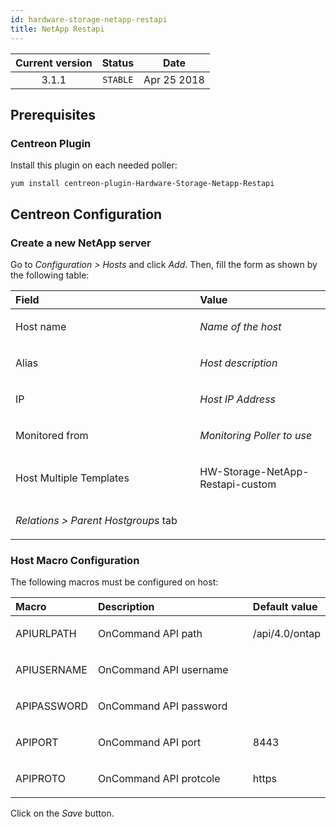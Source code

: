 ```yaml
---
id: hardware-storage-netapp-restapi
title: NetApp Restapi
---
```


| Current version | Status | Date |
| :-: | :-: | :-: |
| 3.1.1 | `STABLE` | Apr 25 2018 |

## Prerequisites
### Centreon Plugin
Install this plugin on each needed poller:

    yum install centreon-plugin-Hardware-Storage-Netapp-Restapi

## Centreon Configuration
### Create a new NetApp server
Go to *Configuration &gt; Hosts* and click *Add*. Then, fill the form as
shown by the following table:

<table>
<colgroup>
<col width="58%" />
<col width="41%" />
</colgroup>
<thead>
<tr class="header">
<th align="left">Field</th>
<th align="left">Value</th>
</tr>
</thead>
<tbody>
<tr class="odd">
<td align="left"><p>Host name</p></td>
<td align="left"><p><em>Name of the host</em></p></td>
</tr>
<tr class="even">
<td align="left"><p>Alias</p></td>
<td align="left"><p><em>Host description</em></p></td>
</tr>
<tr class="odd">
<td align="left"><p>IP</p></td>
<td align="left"><p><em>Host IP Address</em></p></td>
</tr>
<tr class="even">
<td align="left"><p>Monitored from</p></td>
<td align="left"><p><em>Monitoring Poller to use</em></p></td>
</tr>
<tr class="odd">
<td align="left"><p>Host Multiple Templates</p></td>
<td align="left"><p>HW-Storage-NetApp-Restapi-custom</p></td>
</tr>
<tr class="even">
<td align="left"><p><em>Relations &gt; Parent Hostgroups</em> tab</p></td>
<td align="left"></td>
</tr>
</tbody>
</table>

### Host Macro Configuration
The following macros must be configured on host:

<table>
<colgroup>
<col width="23%" />
<col width="53%" />
<col width="24%" />
</colgroup>
<thead>
<tr class="header">
<th align="left">Macro</th>
<th align="left">Description</th>
<th align="left">Default value</th>
</tr>
</thead>
<tbody>
<tr class="odd">
<td align="left"><p>APIURLPATH</p></td>
<td align="left"><p>OnCommand API path</p></td>
<td align="left"><p>/api/4.0/ontap</p></td>
</tr>
<tr class="even">
<td align="left"><p>APIUSERNAME</p></td>
<td align="left"><p>OnCommand API username</p></td>
<td align="left"><p></p></td>
</tr>
<tr class="odd">
<td align="left"><p>APIPASSWORD</p></td>
<td align="left"><p>OnCommand API password</p></td>
<td align="left"><p></p></td>
</tr>
<tr class="even">
<td align="left"><p>APIPORT</p></td>
<td align="left"><p>OnCommand API port</p></td>
<td align="left"><p>8443</p></td>
</tr>
<tr class="odd">
<td align="left"><p>APIPROTO</p></td>
<td align="left"><p>OnCommand API protcole</p></td>
<td align="left"><p>https</p></td>
</tr>
</tbody>
</table>

Click on the *Save* button.

